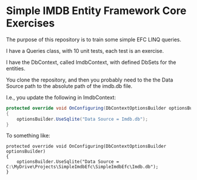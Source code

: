 # Simple IMDB Entity Framework Core Exercises

The purpose of this repository is to train some simple EFC LINQ queries. 

I have a Queries class, with 10 unit tests, each test is an exercise.

I have the DbContext, called ImdbContext, with defined DbSets for the entities.

You clone the repository, and then you probably need to the the Data Source path to the absolute path of the imdb.db file.

I.e., you update the following in ImdbContext:

```csharp
protected override void OnConfiguring(DbContextOptionsBuilder optionsBuilder)
{
    optionsBuilder.UseSqlite("Data Source = Imdb.db");
}
```

To something like:

```
protected override void OnConfiguring(DbContextOptionsBuilder optionsBuilder)
{
    optionsBuilder.UseSqlite("Data Source = C:\MyDrive\Projects\SimpleImdbEfc\SimpleImdbEfc\Imdb.db");
}
```

